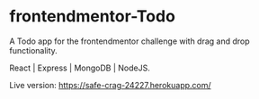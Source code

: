 # frontendmentor-Todo
A Todo app for the frontendmentor challenge with drag and drop functionality.

React | Express | MongoDB | NodeJS.

Live version:
https://safe-crag-24227.herokuapp.com/
